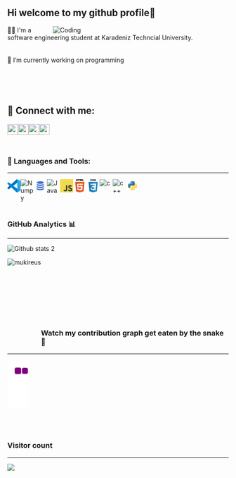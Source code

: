 ## Hi welcome to my github profile👋

<img align="right" alt="Coding" width="400"  src="https://res.cloudinary.com/practicaldev/image/fetch/s--EJm2Q_Yh--/c_limit%2Cf_auto%2Cfl_progressive%2Cq_66%2Cw_880/https://dev-to-uploads.s3.amazonaws.com/uploads/articles/x9jx4vw356x1gdkss3gx.gif">
  👩‍💻 I'm a software engineering student at Karadeniz Techncial University.
   <br />    <br />    <br />
  🔭 I’m currently working on programming
 
 <br /><br />
 <br />
 

## 📩 Connect with me:

[<img align="left" height="24" width="24px" src="https://icon-library.com/images/official-linkedin-icon-png/official-linkedin-icon-png-16.jpg" />][linkedin]
[<img align="left" height="24" width="24" src="https://cdn.jsdelivr.net/npm/simple-icons@v4/icons/gmail.svg" />][gmail]
[<img align="left" height="24" width="24" src="https://miro.medium.com/max/1200/1*jfdwtvU6V6g99q3G7gq7dQ.png" />][medium]
[<img align="left" height="24" width="24" src="https://pathrise-website-guide-wp.s3.us-west-1.amazonaws.com/guides/wp-content/uploads/2019/05/22174532/hackerrank-logo.jpg" />][hackerRank]

<br />
<br />
<br />


###  🔧 Languages and Tools:
***
<img align="left" alt="Visual Studio Code" width="30px" src="https://raw.githubusercontent.com/github/explore/80688e429a7d4ef2fca1e82350fe8e3517d3494d/topics/visual-studio-code/visual-studio-code.png" />
<img align="left" alt="Numpy" width="30px" src="https://numpy.org/images/twitter-image.jpg" />
<img align="left" alt="sql" width="30px" src="https://raw.githubusercontent.com/github/explore/80688e429a7d4ef2fca1e82350fe8e3517d3494d/topics/sql/sql.png"/>
<img align="left" alt="Java" width="30px" src="https://encrypted-tbn0.gstatic.com/images?q=tbn:ANd9GcQrodtlhYA0bpaoMePSLQD3WGgrto6nyZURPw&usqp=CAU"/>
<img align="left" alt="Javascript" width="30px" src="https://raw.githubusercontent.com/github/explore/80688e429a7d4ef2fca1e82350fe8e3517d3494d/topics/javascript/javascript.png" />
<img align="left" alt="Html" width="30px" src="https://raw.githubusercontent.com/github/explore/80688e429a7d4ef2fca1e82350fe8e3517d3494d/topics/html/html.png" />
<img align="left" alt="Css" width="30px" src="https://raw.githubusercontent.com/github/explore/80688e429a7d4ef2fca1e82350fe8e3517d3494d/topics/css/css.png" />
<img align="left" alt="c" width="30px" src="https://www.mustafayemural.com/wp-content/uploads/2020/09/Cover_C_1.png" />
<img align="left" alt="c++" width="30px" src="https://e7.pngegg.com/pngimages/46/626/png-clipart-c-logo-the-c-programming-language-computer-icons-computer-programming-source-code-programming-miscellaneous-template.png" />
<img align="left" alt="Python" width="30px" src="https://raw.githubusercontent.com/github/explore/80688e429a7d4ef2fca1e82350fe8e3517d3494d/topics/python/python.png" />




<br /><br /><br /><br /> 

### GitHub Analytics 📊
***
![Github stats 2](https://github-readme-stats.vercel.app/api?username=irem6142&show_icons=true&theme=radical)

<img height="180em" align="left" src="https://github-readme-stats.vercel.app/api/top-langs?username=irem6142&show_icons=true&locale=en&layout=compact&langs_count=8&theme=radical" alt="mukireus"/>

<br /><br /><br /> <br /><br /> <br /><br /> <br />






### Watch my contribution graph get eaten by the snake 🐍
***

![snake gif](https://github.com/irem6142/irem6142/blob/output/github-contribution-grid-snake.gif)

<br /> <br />
 ### Visitor count
 ***
<img src="https://profile-counter.glitch.me/irem6142/count.svg" />


[linkedin]: https://linkedin.com/in/irem-u-5b05381b9

[gmail]: mailto:iremuslu1453@gmail.com
[medium]: https://medium.com/@iremuslu1453
[hackerRank]:https://www.hackerrank.com/iremuslu1453





